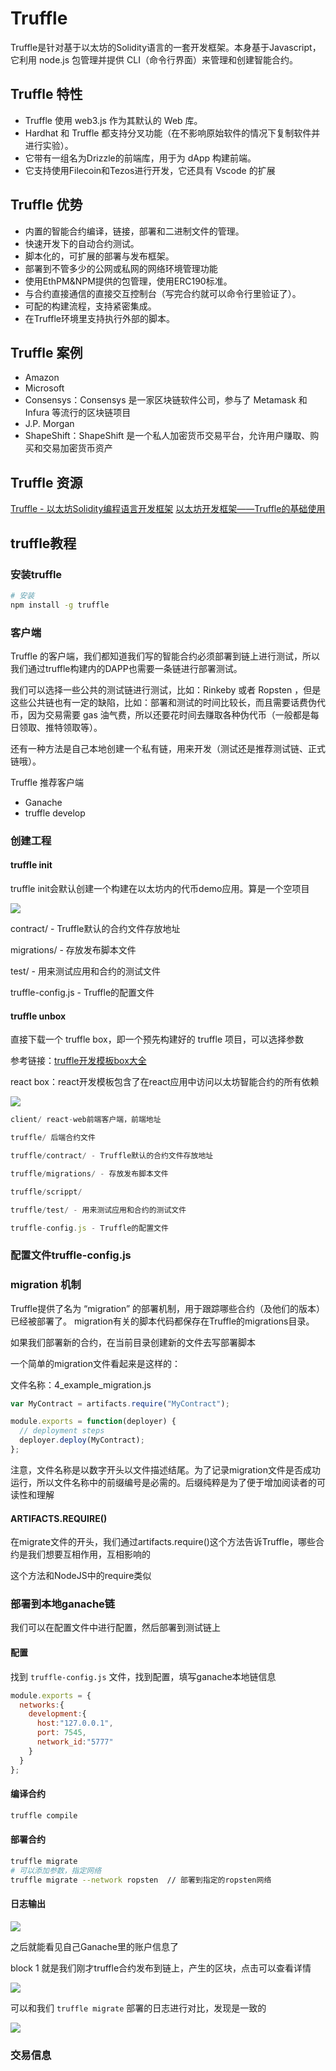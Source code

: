 # Truffle

Truffle是针对基于以太坊的Solidity语言的一套开发框架。本身基于Javascript，它利用 node.js 包管理并提供 CLI（命令行界面）来管理和创建智能合约。



## Truffle 特性

* Truffle 使用 web3.js 作为其默认的 Web 库。
* Hardhat 和 Truffle 都支持分叉功能（在不影响原始软件的情况下复制软件并进行实验）。
* 它带有一组名为Drizzle的前端库，用于为 dApp 构建前端。
* 它支持使用Filecoin和Tezos进行开发，它还具有 Vscode 的扩展

## Truffle 优势


* 内置的智能合约编译，链接，部署和二进制文件的管理。
* 快速开发下的自动合约测试。
* 脚本化的，可扩展的部署与发布框架。
* 部署到不管多少的公网或私网的网络环境管理功能
* 使用EthPM&NPM提供的包管理，使用ERC190标准。
* 与合约直接通信的直接交互控制台（写完合约就可以命令行里验证了）。
* 可配的构建流程，支持紧密集成。
* 在Truffle环境里支持执行外部的脚本。


## Truffle 案例

* Amazon
* Microsoft
* Consensys：Consensys 是一家区块链软件公司，参与了 Metamask 和 Infura 等流行的区块链项目
* J.P. Morgan
* ShapeShift：ShapeShift 是一个私人加密货币交易平台，允许用户赚取、购买和交易加密货币资产

## Truffle 资源

[Truffle - 以太坊Solidity编程语言开发框架](https://truffle.tryblockchain.org/)
[以太坊开发框架——Truffle的基础使用](https://blog.csdn.net/david2000999/article/details/120472092)

## truffle教程

### 安装truffle

```bash
# 安装
npm install -g truffle
```

### 客户端

Truffle 的客户端，我们都知道我们写的智能合约必须部署到链上进行测试，所以我们通过truffle构建内的DAPP也需要一条链进行部署测试。

我们可以选择一些公共的测试链进行测试，比如：Rinkeby 或者 Ropsten ，但是这些公共链也有一定的缺陷，比如：部署和测试的时间比较长，而且需要话费伪代币，因为交易需要 gas 油气费，所以还要花时间去赚取各种伪代币（一般都是每日领取、推特领取等）。

还有一种方法是自己本地创建一个私有链，用来开发（测试还是推荐测试链、正式链哦）。

Truffle 推荐客户端
* Ganache
* truffle develop

### 创建工程

#### truffle init

truffle init会默认创建一个构建在以太坊内的代币demo应用。算是一个空项目

<img src="/img/truffle-init.jpg" />

contract/ - Truffle默认的合约文件存放地址

migrations/ - 存放发布脚本文件

test/ - 用来测试应用和合约的测试文件

truffle-config.js - Truffle的配置文件

#### truffle unbox

直接下载一个 truffle box，即一个预先构建好的 truffle 项目，可以选择参数

参考链接：[truffle开发模板box大全](http://blog.hubwiz.com/2018/12/26/truffle-box/)

react box：react开发模板包含了在react应用中访问以太坊智能合约的所有依赖

<img src="/img/truffle-unbox-react.png" />

```js
client/ react-web前端客户端，前端地址

truffle/ 后端合约文件

truffle/contract/ - Truffle默认的合约文件存放地址

truffle/migrations/ - 存放发布脚本文件

truffle/scrippt/

truffle/test/ - 用来测试应用和合约的测试文件

truffle-config.js - Truffle的配置文件
```

### 配置文件truffle-config.js

### migration 机制

Truffle提供了名为 “migration” 的部署机制，用于跟踪哪些合约（及他们的版本）已经被部署了。
migration有关的脚本代码都保存在Truffle的migrations目录。

如果我们部署新的合约，在当前目录创建新的文件去写部署脚本

一个简单的migration文件看起来是这样的：

文件名称：4_example_migration.js
```js
var MyContract = artifacts.require("MyContract");

module.exports = function(deployer) {
  // deployment steps
  deployer.deploy(MyContract);
};
```

注意，文件名称是以数字开头以文件描述结尾。为了记录migration文件是否成功运行，所以文件名称中的前缀编号是必需的。后缀纯粹是为了便于增加阅读者的可读性和理解

#### ARTIFACTS.REQUIRE()

在migrate文件的开头，我们通过artifacts.require()这个方法告诉Truffle，哪些合约是我们想要互相作用，互相影响的

这个方法和NodeJS中的require类似


### 部署到本地ganache链

我们可以在配置文件中进行配置，然后部署到测试链上
#### 配置
找到 `truffle-config.js` 文件，找到配置，填写ganache本地链信息

```js
module.exports = {
  networks:{
    development:{
      host:"127.0.0.1",
      port: 7545,
      network_id:"5777"
    }
  }
};
```

#### 编译合约

```bash
truffle compile
```

#### 部署合约

```bash
truffle migrate
# 可以添加参数，指定网络
truffle migrate --network ropsten  // 部署到指定的ropsten网络
```

#### 日志输出

<img src="/img/truffle1.png" />

之后就能看见自己Ganache里的账户信息了

block 1 就是我们刚才truffle合约发布到链上，产生的区块，点击可以查看详情

<img src="/img/truffle2.png" />

可以和我们 `truffle migrate` 部署的日志进行对比，发现是一致的

<img src="/img/truffle3.png" />

### 交易信息



